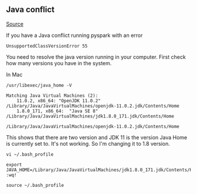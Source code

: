 ## Java conflict

<a href="https://stackoverflow.com/questions/14292698/how-do-i-check-if-the-java-jdk-is-installed-on-mac">Source</a> 

If you have a Java conflict running pyspark with an error 
```
UnsupportedClassVersionError 55
```
You need to resolve the java version running in your computer. First check how many versions you have in the system. 

In Mac
```
/usr/libexec/java_home -V

Matching Java Virtual Machines (2):
    11.0.2, x86_64:	"OpenJDK 11.0.2"	/Library/Java/JavaVirtualMachines/openjdk-11.0.2.jdk/Contents/Home
    1.8.0_171, x86_64:	"Java SE 8"	/Library/Java/JavaVirtualMachines/jdk1.8.0_171.jdk/Contents/Home

/Library/Java/JavaVirtualMachines/openjdk-11.0.2.jdk/Contents/Home
```
This shows that there are two version and JDK 11 is the version Java Home is currently set to. It's not working. So I'm changing it to 1.8 version. 

```
vi ~/.bash_profile

export JAVA_HOME=/Library/Java/JavaVirtualMachines/jdk1.8.0_171.jdk/Contents/Home
:wq! 

source ~/.bash_profile
```
